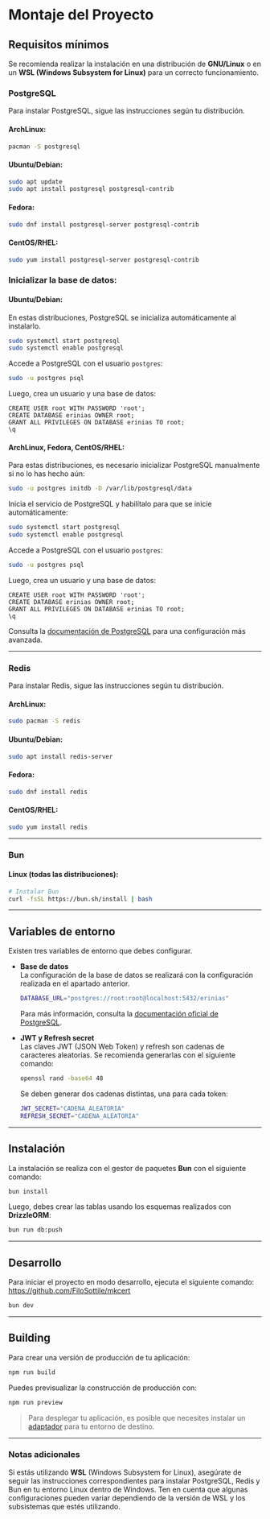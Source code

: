 # Montaje del Proyecto

## Requisitos mínimos

Se recomienda realizar la instalación en una distribución de **GNU/Linux** o en un **WSL (Windows Subsystem for Linux)** para un correcto funcionamiento.

### PostgreSQL

Para instalar PostgreSQL, sigue las instrucciones según tu distribución.

#### ArchLinux:

```bash
pacman -S postgresql
```

#### Ubuntu/Debian:

```bash
sudo apt update
sudo apt install postgresql postgresql-contrib
```

#### Fedora:

```bash
sudo dnf install postgresql-server postgresql-contrib
```

#### CentOS/RHEL:

```bash
sudo yum install postgresql-server postgresql-contrib
```

### Inicializar la base de datos:

#### **Ubuntu/Debian**:

En estas distribuciones, PostgreSQL se inicializa automáticamente al instalarlo.

```bash
sudo systemctl start postgresql
sudo systemctl enable postgresql
```

Accede a PostgreSQL con el usuario `postgres`:

```bash
sudo -u postgres psql
```

Luego, crea un usuario y una base de datos:

```postgresql
CREATE USER root WITH PASSWORD 'root';
CREATE DATABASE erinias OWNER root;
GRANT ALL PRIVILEGES ON DATABASE erinias TO root;
\q
```

#### **ArchLinux, Fedora, CentOS/RHEL**:

Para estas distribuciones, es necesario inicializar PostgreSQL manualmente si no lo has hecho aún:

```bash
sudo -u postgres initdb -D /var/lib/postgresql/data
```

Inicia el servicio de PostgreSQL y habilítalo para que se inicie automáticamente:

```bash
sudo systemctl start postgresql
sudo systemctl enable postgresql
```

Accede a PostgreSQL con el usuario `postgres`:

```bash
sudo -u postgres psql
```

Luego, crea un usuario y una base de datos:

```postgresql
CREATE USER root WITH PASSWORD 'root';
CREATE DATABASE erinias OWNER root;
GRANT ALL PRIVILEGES ON DATABASE erinias TO root;
\q
```

Consulta la [documentación de PostgreSQL](https://www.postgresql.org/docs/) para una configuración más avanzada.

---

### Redis

Para instalar Redis, sigue las instrucciones según tu distribución.

#### ArchLinux:

```bash
sudo pacman -S redis
```

#### Ubuntu/Debian:

```bash
sudo apt install redis-server
```

#### Fedora:

```bash
sudo dnf install redis
```

#### CentOS/RHEL:

```bash
sudo yum install redis
```

---

### Bun

#### Linux (todas las distribuciones):

```bash
# Instalar Bun
curl -fsSL https://bun.sh/install | bash
```

---

## Variables de entorno

Existen tres variables de entorno que debes configurar.

- **Base de datos**  
  La configuración de la base de datos se realizará con la configuración realizada en el apartado anterior.

  ```bash
  DATABASE_URL="postgres://root:root@localhost:5432/erinias"
  ```

  Para más información, consulta la [documentación oficial de PostgreSQL](https://www.npgsql.org/doc/connection-string-parameters.html).

- **JWT y Refresh secret**  
  Las claves JWT (JSON Web Token) y refresh son cadenas de caracteres aleatorias. Se recomienda generarlas con el siguiente comando:

  ```bash
  openssl rand -base64 48
  ```

  Se deben generar dos cadenas distintas, una para cada token:

  ```bash
  JWT_SECRET="CADENA_ALEATORIA"
  REFRESH_SECRET="CADENA_ALEATORIA"
  ```

---

## Instalación

La instalación se realiza con el gestor de paquetes **Bun** con el siguiente comando:

```bash
bun install
```

Luego, debes crear las tablas usando los esquemas realizados con **DrizzleORM**:

```bash
bun run db:push
```

---

## Desarrollo

Para iniciar el proyecto en modo desarrollo, ejecuta el siguiente comando:
https://github.com/FiloSottile/mkcert

```bash
bun dev
```

---

## Building

Para crear una versión de producción de tu aplicación:

```bash
npm run build
```

Puedes previsualizar la construcción de producción con:

```bash
npm run preview
```

> Para desplegar tu aplicación, es posible que necesites instalar un [adaptador](https://svelte.dev/docs/kit/adapters) para tu entorno de destino.

---

### Notas adicionales

Si estás utilizando **WSL** (Windows Subsystem for Linux), asegúrate de seguir las instrucciones correspondientes para instalar PostgreSQL, Redis y Bun en tu entorno Linux dentro de Windows. Ten en cuenta que algunas configuraciones pueden variar dependiendo de la versión de WSL y los subsistemas que estés utilizando.
